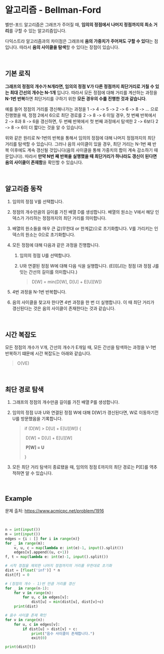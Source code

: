 # 알고리즘 - Bellman-Ford

벨만-포드 알고리즘은 그래프가 주어질 때, **임의의 정점에서 나머지 정점까지의 최소 거리**를 구할 수 있는 알고리즘입니다.

다익스트라 알고리즘과의 차이점은 그래프에 **음의 가중치가 주어져도 구할 수 있다**는 점입니다. 따라서 **음의 사이클을 탐색**할 수 있다는
장점이 있습니다.

<br>

## 기본 로직

**그래프의 정점의 개수가 N개라면, 임의의 정점 V가 다른 정점까지 최단거리로 거칠 수 있는 최대 간선의 개수는 N-1개** 입니다. 따라서 모든 정점에 대해 거리를 계산하는 과정을 **N-1번 반복**하면 최단거리를 구하기 위한 **모든 경우의 수를 진행한 것과 같습니다**.

예를 들어 정점의 거리를 갱신해나가는 과정을 1 -> 4 -> 5 -> 2 -> 6 -> 8 -> ... 으로 진행했을 때, 정점 2에서 6으로 최단 경로를 2 -> 8 -> 6 이일 경우, 첫 번째 반복에서 2 -> 8과 8 -> 6을 갱신하면, 두 번째 반복에서 첫 번째 과정에서 탐색한 2 -> 6보다 2 -> 8 -> 6이 더 짧다는 것을 알 수 있습니다.

위와 같은 원리로 N-1번의 반복을 통해서 임의의 정점에 대해 나머지 정점까지의 최단 거리를 탐색할 수 있습니다. 그러나 음의 사이클이 
있을 경우,  최단 거리는 N-1번 째 반복 이후에도 계속 갱신될 것입니다(음의 사이클을 통해 가중치의 합이 계속 감소하기 때문입니다). 따라서 **만약 N번 째 반복을 실행했을 때 최단거리가 하나라도 갱신이 된다면 음의 사이클이 존재함**을 확인할 수 있습니다.

<br>

## 알고리즘 동작

1. 임의의 정점 V를 선택합니다.

2. 정점의 개수만큼의 길이를 가진 배열 D를 생성합니다. 배열의 원소는 V에서 해당 인덱스가 가리하는 정점까지의 최단 거리를 의미합니다.

3. 배열의 원소들을 매우 큰 값(무한대 or 한계값)으로 초기화합니다. V를 가리키는 인덱스의 원소는 0으로 초기화합니다.

4. 모든 정점에 대해 다음과 같은 과정을 진행합니다.

   1. 임의의 정점 U를 선택합니다.

   2. U와 연결된 정점 W에 대해 다음 식을 실행합니다. (E[I]\[J]는 정점 I과 정점 J를 잇는 간선의 길이를 의미합니다.)

      > D[W] = min(D[W], D[U] + E\[U][W])

5. 4번 과정을 N-1번 반복합니다.

6. 음의 사이클을 찾고자 한다면 4번 과정을 한 번 더 실행합니다. 이 때 최단 거리가 갱신된다는 것은 음의 사이클이 존재한다는 것과 같습니다.

<br>

## 시간 복잡도

모든 정점의 개수가 V개, 간선의 개수가 E개일 때, 모든 간선을 탐색하는 과정을 V-1번 반복하기 떄문에 시간 복잡도는 아래와 같습니다.

> O(VE)

<br>

## 최단 경로 탐색

1. 그래프의 정점의 개수만큼 길이를 가진 배열 P를 생성합니다.

2. 임의의 정점 U과 U와 연결된 정점 W에 대해 D[W]가 갱신된다면, W로 이동하기전 U를 방문했음을 기록합니다.

   > if (D[W] > D[U] + E\[U][W]) {
   >
   > ​	D[W] = D[U] + E\[U][W]
   >
   > ​	**P[W] = U**
   >
   > }

3. 모든 최단 거리 탐색이 종료됐을 때, 임의의 정점 E까지의 최단 경로는 P[E]를 역추적하면 알 수 있습니다.

<br>

## Example

문제 출처: https://www.acmicpc.net/problem/1916

<br>

``` python
n = int(input())
m = int(input())
edges = {i : [] for i in range(n)}
for _ in range(m):
    v, u, c = map(lambda e: int(e)-1, input().split())
    edges[v].append((u, c+1))
f, t = map(lambda e: int(e)-1, input().split())

# 시작 정점을 제외한 나머지 정점까지의 거리를 무한대로 초기화
dist = [float('inf')] * n
dist[f] = 0

# (정점의 개수 - 1)번 만큼 거리를 갱신
for _ in range(n-1):
    for v in range(n):
        for u, c in edges[v]:
            dist[u] = min(dist[u], dist[v]+c)
    print(dist)

# 음수 사이클 존재 확인
for v in range(n):
    for u, c in edges[v]:
        if dist[u] > dist[v] + c:
            print("음수 사이클이 존재합니다.")
            exit(0)

print(dist[t])
```

